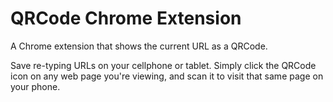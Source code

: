 # QRCode Chrome Extension

A Chrome extension that shows the current URL as a QRCode.

Save re-typing URLs on your cellphone or tablet. Simply click the QRCode icon on any web page you're viewing, and scan it to visit that same page on your phone.
